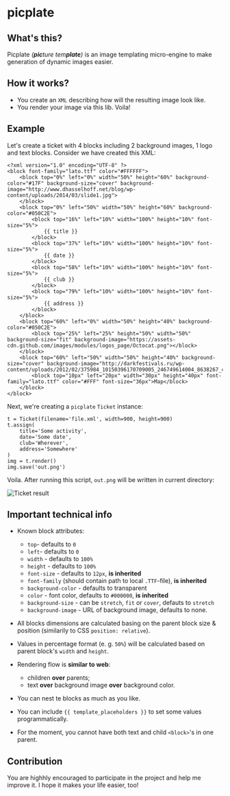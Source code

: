 # picplate

## What's this?
Picplate *(**pic**ture tem**plate**)* is an image templating micro-engine to make generation of dynamic images easier.

## How it works?
 - You create an `XML` describing how will the resulting image look like.
 - You render your image via this lib. Voila!

## Example

Let's create a ticket with 4 blocks including 2 background images, 1 logo and text blocks.
Consider we have created this XML:

```
<?xml version="1.0" encoding="UTF-8" ?>
<block font-family="lato.ttf" color="#FFFFFF">
    <block top="0%" left="0%" width="50%" height="60%" background-color="#17F" background-size="cover" background-image="http://www.dhasselhoff.net/blog/wp-content/uploads/2014/03/slide1.jpg">
    </block>
    <block top="0%" left="50%" width="50%" height="60%" background-color="#050C2E">
        <block top="16%" left="10%" width="100%" height="10%" font-size="5%">
            {{ title }}
        </block>
        <block top="37%" left="10%" width="100%" height="10%" font-size="5%">
            {{ date }}
        </block>
        <block top="58%" left="10%" width="100%" height="10%" font-size="5%">
            {{ club }}
        </block>
        <block top="79%" left="10%" width="100%" height="10%" font-size="5%">
            {{ address }}
        </block>
    </block>
    <block top="60%" left="0%" width="50%" height="40%" background-color="#050C2E">
        <block top="25%" left="25%" height="50%" width="50%" background-size="fit" background-image="https://assets-cdn.github.com/images/modules/logos_page/Octocat.png"></block>
    </block>
    <block top="60%" left="50%" width="50%" height="40%" background-size="cover" background-image="http://darkfestivals.ru/wp-content/uploads/2012/02/375984_10150396170709005_246749614004_8638267_472527038_n.jpg">
        <block top="10px" left="20px" width="30px" height="40px" font-family="lato.ttf" color="#FFF" font-size="36px">Map</block>
    </block>
</block>
```

Next, we're creating a `picplate` `Ticket` instance:

    t = Ticket(filename='file.xml', width=900, height=900)
    t.assign(
        title='Some activity',
        date='Some date',
        club='Wherever',
        address='Somewhere'
    )
    img = t.render()
    img.save('out.png')

Voila. After running this script, `out.png` will be written in current directory:

![Ticket result](http://static.dun.ai/public/img/picplate1.jpg "Ticket result")

## Important technical info

 - Known block attributes:
     - `top`- defaults to `0`
     - `left`- defaults to `0`
     - `width` - defaults to `100%`
     - `height` - defaults to `100%`
     - `font-size` - defaults to `12px`, **is inherited**
     - `font-family` (should contain path to local `.TTF`-file), **is inherited**
     - `background-color` - defaults to transparent
     - `color` - font color, defaults to `#000000`, **is inherited**
     - `background-size` - can be `stretch`, `fit` or `cover`, defauts to `stretch`
     - `background-image` - URL of background image, defaults to none.

 - All blocks dimensions are calculated basing on the parent block size & position (similarily to CSS `position: relative`).
 - Values in percentage format (e. g. `50%`) will be calculated based on parent block's `width` and `height`.
 - Rendering flow is **similar to web**:
     - children **over** parents;
     - text **over** background image **over** background color.
 - You can nest te blocks as much as you like.
 - You can include `{{ template_placeholders }}` to set some values programmatically.
 - For the moment, you cannot have both text and child `<block>`'s in one parent.

## Contribution
You are highhly encouraged to participate in the project and help me improve it. I hope it makes your life easier, too!
